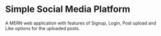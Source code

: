 # Simple Social Media Platform
A MERN web application with features of Signup, Login, Post upload and Like options for the uploaded posts.  

